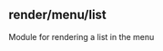 <a name="module_render/menu/list"></a>

## render/menu/list
Module for rendering a list in the menu

